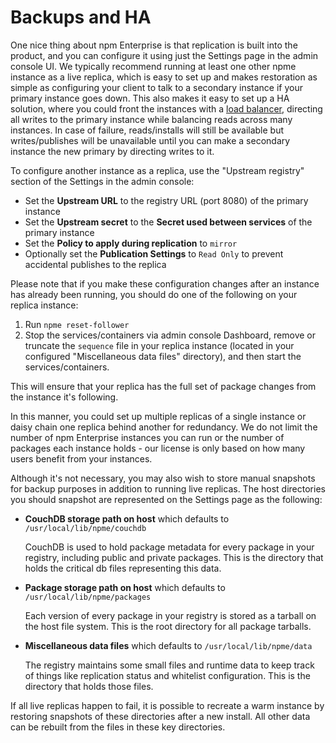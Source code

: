 # Backups and HA

One nice thing about npm Enterprise is that replication is built into the product, and you can configure it using just the Settings page in the admin console UI. We typically recommend running at least one other npme instance as a live replica, which is easy to set up and makes restoration as simple as configuring your client to talk to a secondary instance if your primary instance goes down. This also makes it easy to set up a HA solution, where you could front the instances with a [load balancer](load-balancing-with-varnish.html), directing all writes to the primary instance while balancing reads across many instances. In case of failure, reads/installs will still be available but writes/publishes will be unavailable until you can make a secondary instance the new primary by directing writes to it.

To configure another instance as a replica, use the "Upstream registry" section of the Settings in the admin console:

- Set the **Upstream URL** to the registry URL (port 8080) of the primary instance
- Set the **Upstream secret** to the **Secret used between services** of the primary instance
- Set the **Policy to apply during replication** to `mirror`
- Optionally set the **Publication Settings** to `Read Only` to prevent accidental publishes to the replica

Please note that if you make these configuration changes after an instance has already been running, you should do one of the following on your replica instance:

1. Run `npme reset-follower`
2. Stop the services/containers via admin console Dashboard, remove or truncate the `sequence` file in your replica instance (located in your configured "Miscellaneous data files" directory), and then start the services/containers.

This will ensure that your replica has the full set of package changes from the instance it's following.

In this manner, you could set up multiple replicas of a single instance or daisy chain one replica behind another for redundancy. We do not limit the number of npm Enterprise instances you can run or the number of packages each instance holds - our license is only based on how many users benefit from your instances.

Although it's not necessary, you may also wish to store manual snapshots for backup purposes in addition to running live replicas. The host directories you should snapshot are represented on the Settings page as the following:

- **CouchDB storage path on host** which defaults to `/usr/local/lib/npme/couchdb`

    CouchDB is used to hold package metadata for every package in your registry, including public and private packages. This is the directory that holds the critical db files representing this data.

- **Package storage path on host** which defaults to `/usr/local/lib/npme/packages`

    Each version of every package in your registry is stored as a tarball on the host file system. This is the root directory for all package tarballs.

- **Miscellaneous data files** which defaults to `/usr/local/lib/npme/data`

    The registry maintains some small files and runtime data to keep track of things like replication status and whitelist configuration. This is the directory that holds those files.

If all live replicas happen to fail, it is possible to recreate a warm instance by restoring snapshots of these directories after a new install. All other data can be rebuilt from the files in these key directories.
